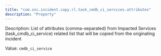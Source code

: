 ```yaml
---
title: "com.snc.incident.copy.rl.task_cmdb_ci_services.attributes"
description: "Property"
---
```


Description: List of attributes (comma-separated) from Impacted Services (task_cmdb_ci_service) related list that will be copied from the originating incident

Value: `cmdb_ci_service`